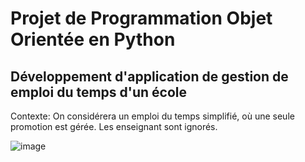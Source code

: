 # Projet de Programmation Objet Orientée en Python
## Développement d'application de gestion de emploi du temps d'un école

Contexte: On considérera un emploi du temps simplifié, où une seule promotion est gérée. Les enseignant sont ignorés.

![image](https://github.com/nhathuy25/PythonA4/assets/120752230/4ad23cbc-4367-4121-9291-a33245f89de9)

